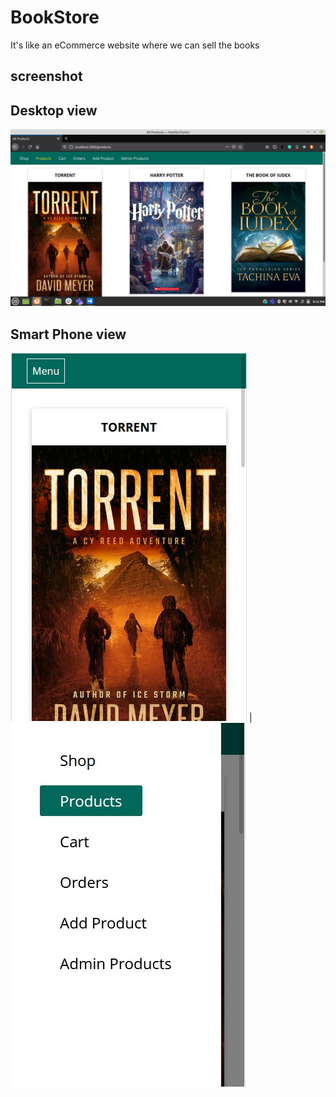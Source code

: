 # BookStore
It's like an eCommerce website where we can sell the books

## screenshot

Desktop view
---------------
![BookStore](https://github.com/jhonsnow456/sreenshot/blob/main/BookStoreScreenShot/BookStore.png)

Smart Phone view
------------------ 
![phone-view](https://github.com/jhonsnow456/sreenshot/blob/main/BookStoreScreenShot/android-view.jpg) | ![side-menu](https://github.com/jhonsnow456/sreenshot/blob/main/BookStoreScreenShot/side-bar.jpg)
